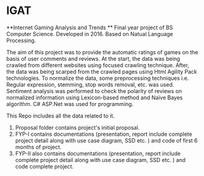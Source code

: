 # IGAT
**Internet Gaming Analysis and Trends **
Final year project of BS Computer Science. 
Developed in 2016. Based on Natual Language Processing. 

The aim of this project was to provide the automatic ratings of games on the basis of user comments and reviews. At the start, the data was being crawled
from different websites using focused crawling technique. After, the data was being scarped from the crawled pages using Html Agility Pack technologies. To
normalize the data, some preprocessing techniques i.e. Regular expression, stemming, stop words removal, etc. was used.
Sentiment analysis was performed to check the polarity of reviews on normalized information using Lexicon-based method and Naïve Bayes algorithm. C# ASP.Net was used for programming. 

This Repo includes all the data related to it. 
1. Proposal folder contains project's initial proposal.
2. FYP-I contains documentations (presentation, report include complete project detail along with use case diagram, SSD etc. ) and code of first 6 months of project.
3. FYP-II also contains documentations (presentation, report include complete project detail along with use case diagram, SSD etc. ) and code complete project.  
